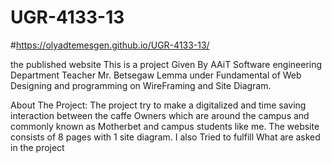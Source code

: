 # UGR-4133-13
#https://olyadtemesgen.github.io/UGR-4133-13/

the published website
This is a project Given By AAiT Software engineering Department Teacher Mr. Betsegaw Lemma under Fundamental of Web Designing and programming on WireFraming and Site Diagram. 
 
About The Project:
    The project try to make a digitalized and time saving interaction between the caffe Owners which are around the campus and commonly known as Motherbet and campus students like me.
    The website consists of 8 pages with 1 site diagram.
    I also Tried to fulfill What are asked in the project
 
